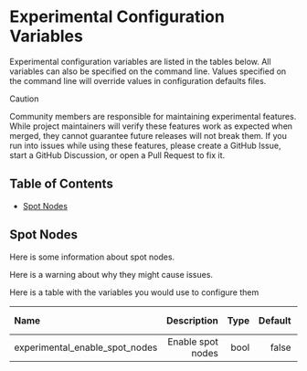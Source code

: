 # Experimental Configuration Variables

Experimental configuration variables are listed in the tables below. All variables can also be specified on the command line. Values specified on the command line will override values in configuration defaults files.

> [!CAUTION]
> Community members are responsible for maintaining experimental features. While project maintainers will verify these features work as expected when merged, they cannot guarantee future releases will not break them. If you run into issues while using these features, please create a GitHub Issue, start a GitHub Discussion, or open a Pull Request to fix it.

## Table of Contents

* [Spot Nodes](#spot_nodes)

<a name="spot_nodes"></a>
## Spot Nodes

Here is some information about spot nodes.

Here is a warning about why they might cause issues.

Here is a table with the variables you would use to configure them

| Name | Description | Type | Default | Release Added | Notes |
| :--- | ---: | ---: | ---: | ---: | ---: |
| experimental_enable_spot_nodes | Enable spot nodes | bool | false | 10.3.0 | |
